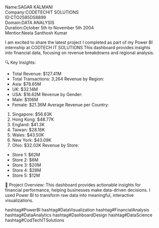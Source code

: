 Name:SAGAR KALMANI  
Company:CODETECHIT SOLUTIONS  
ID:CTO2585DS8899  
Domain:DATA ANALYSIS  
Duration:October 5th to November 5th 2004  
Mentior:Neela Santhosh Kumar  

I am excited to share the latest project I completed as part of my Power BI internship at CODTECH IT SOLUTIONS This dashboard provides insights into financial data, focusing on revenue breakdowns and regional analysis.

🔍 Key Insights:
- Total Revenue: $127.41M 
- Total Transactions: 3,264 
Revenue by Region:
 - Asia: $78.65M
 - UK: $32.14M
 - USA: $16.62M 
Revenue by Gender:
 - Male: $106M
 - Female: $21.36M 
Average Revenue per Country:
 1. Singapore: $56.63K
 2. Hong Kong: $48.77K
 3. England: $41.3K
 4. Taiwan: $28.16K
 5. Wales: $43.50K
 6. New York: $43.09K
 7. Ohio: $32.02K
Revenue by Store:
 - Store 1: $62M
 - Store 2: $6M
 - Store 3: $20M
 - Store 4: $28M
 - Store 5: $12M 

💼 Project Overview:
This dashboard provides actionable insights for financial performance, helping businesses make data-driven decisions. I used Power BI to transform raw data into meaningful, interactive visualizations.

hashtag#PowerBI hashtag#DataVisualization hashtag#FinancialAnalysis hashtag#DataAnalytics hashtag#DashboardDesign hashtag#DataScience hashtag#CodTechITSolutions
